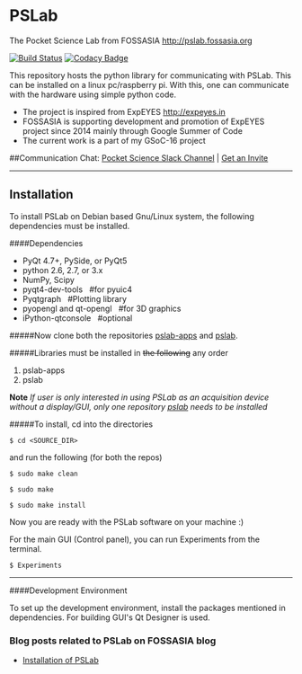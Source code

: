 # PSLab 

The Pocket Science Lab from FOSSASIA <http://pslab.fossasia.org>

[![Build Status](https://travis-ci.org/fossasia/pslab.svg?branch=development)](https://travis-ci.org/fossasia/pslab)
[![Codacy Badge](https://api.codacy.com/project/badge/Grade/ce4af216571846308f66da4b7f26efc7)](https://www.codacy.com/app/mb/pslab?utm_source=github.com&amp;utm_medium=referral&amp;utm_content=fossasia/pslab&amp;utm_campaign=Badge_Grade)

This repository hosts the python library for communicating with PSLab. This can be installed on a linux pc/raspberry pi. With this, one can communicate with the hardware using simple python code. 


* The project is inspired from ExpEYES  http://expeyes.in
* FOSSASIA is supporting development and promotion of ExpEYES project since 2014 mainly through Google Summer of Code
* The current work is a part of my GSoC-16 project

##Communication
Chat: [Pocket Science Slack Channel](http://fossasia.slack.com/messages/pocketscience/) | [Get an Invite](http://fossasia-slack.herokuapp.com/)

----------------

Installation
------------

To install PSLab on Debian based Gnu/Linux system, the following dependencies must be installed.

####Dependencies

* PyQt 4.7+, PySide, or PyQt5
* python 2.6, 2.7, or 3.x
* NumPy, Scipy
* pyqt4-dev-tools         &nbsp;   #for pyuic4
* Pyqtgraph               &nbsp;  #Plotting library
* pyopengl and qt-opengl  &nbsp;   #for 3D graphics
* iPython-qtconsole       &nbsp;   #optional


#####Now clone both the repositories [pslab-apps](https://github.com/fossasia/pslab-apps)  and [pslab](https://github.com/fossasia/pslab).


#####Libraries must be installed in ~~the following~~ any order

1. pslab-apps
2. pslab

**Note**
*If user is only interested in using PSLab as an acquisition device without a display/GUI, only one repository  [pslab](https://github.com/fossasia/pslab) needs to be installed*


#####To install, cd into the directories

`$ cd <SOURCE_DIR>`

and run the following (for both the repos)

`$ sudo make clean`

`$ sudo make` 

`$ sudo make install`

Now you are ready with the PSLab software on your machine :)

For the main GUI (Control panel), you can run Experiments from the terminal.

`$ Experiments`

-----------------------

####Development Environment

To set up the development environment, install the packages mentioned in dependencies. For building GUI's Qt Designer is used.

### Blog posts related to PSLab on FOSSASIA blog 
* [Installation of PSLab](http://blog.fossasia.org/pslab-code-repository-and-installation/)
